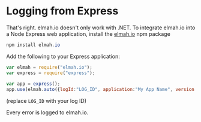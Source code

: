 # Logging from Express

That's right. elmah.io doesn't only work with .NET. To integrate elmah.io into a Node Express web application, install the [elmah.io](https://www.npmjs.com/package/elmah.io) npm package

```powershell
npm install elmah.io
```

Add the following to your Express application:

```javascript
var elmah = require("elmah.io");
var express = require("express");
 
var app = express();
app.use(elmah.auto({logId:"LOG_ID", application:"My App Name", version: "42.0.0"}));
```

(replace `LOG_ID` with your log ID)

Every error is logged to elmah.io.